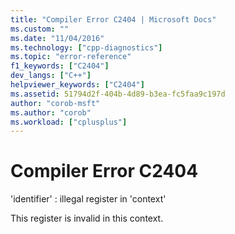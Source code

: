 ```yaml
---
title: "Compiler Error C2404 | Microsoft Docs"
ms.custom: ""
ms.date: "11/04/2016"
ms.technology: ["cpp-diagnostics"]
ms.topic: "error-reference"
f1_keywords: ["C2404"]
dev_langs: ["C++"]
helpviewer_keywords: ["C2404"]
ms.assetid: 51794d2f-404b-4d89-b3ea-fc5faa9c197d
author: "corob-msft"
ms.author: "corob"
ms.workload: ["cplusplus"]
---
```

# Compiler Error C2404
'identifier' : illegal register in 'context'  
  
 This register is invalid in this context.